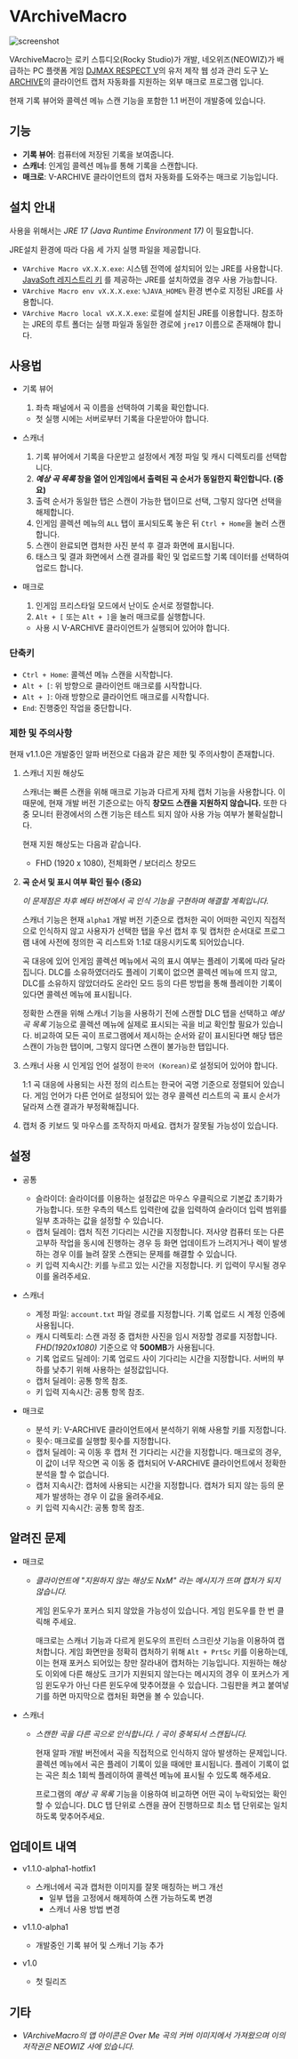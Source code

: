 # VArchiveMacro

![screenshot](.github/screenshot.png)

VArchiveMacro는 로키 스튜디오(Rocky Studio)가 개발, 네오위즈(NEOWIZ)가 배급하는 PC 플랫폼 게임
[DJMAX RESPECT V](https://store.steampowered.com/app/960170/DJMAX_RESPECT_V/)의 유저 제작 웹 성과 관리 도구
[V-ARCHIVE](https://v-archive.net/)의 클라이언트 캡처 자동화를 지원하는 외부 매크로 프로그램 입니다.

현재 기록 뷰어와 콜렉션 메뉴 스캔 기능을 포함한 1.1 버전이 개발중에 있습니다.

## 기능

- **기록 뷰어**: 컴퓨터에 저장된 기록을 보여줍니다.
- **스캐너**: 인게임 콜렉션 메뉴를 통해 기록을 스캔합니다.
- **매크로**: V-ARCHIVE 클라이언트의 캡처 자동화를 도와주는 매크로 기능입니다.

## 설치 안내

사용을 위해서는 *JRE 17 (Java Runtime Environment 17)* 이 필요합니다.

JRE설치 환경에 따라 다음 세 가지 실행 파일을 제공합니다.

- `VArchive Macro vX.X.X.exe`: 시스템 전역에 설치되어 있는 JRE를 사용합니다.
  [JavaSoft 레지스트리 키](https://docs.azul.com/core/zulu-openjdk/install/windows#azul-zulu-registry-keys)
  를 제공하는 JRE를 설치하였을 경우 사용 가능합니다.
- `VArchive Macro env vX.X.X.exe`: `%JAVA_HOME%` 환경 변수로 지정된 JRE를 사용합니다.
- `VArchive Macro local vX.X.X.exe`: 로컬에 설치된 JRE를 이용합니다.
  참조하는 JRE의 루트 폴더는 실행 파일과 동일한 경로에 `jre17` 이름으로 존재해야 합니다.

## 사용법

- 기록 뷰어
  1. 좌측 패널에서 곡 이름을 선택하여 기록을 확인합니다.

  - 첫 실행 시에는 서버로부터 기록을 다운받아야 합니다.

- 스캐너
  1. 기록 뷰어에서 기록을 다운받고 설정에서 계정 파일 및 캐시 디렉토리를 선택합니다.
  1. ***예상 곡 목록* 창을 열어 인게임에서 출력된 곡 순서가 동일한지 확인합니다. (중요)**
  1. 출력 순서가 동일한 탭은 스캔이 가능한 탭이므로 선택, 그렇지 않다면 선택을 해제합니다.
  1. 인게임 콜렉션 메뉴의 `ALL` 탭이 표시되도록 놓은 뒤 `Ctrl + Home`을 눌러 스캔합니다.
  1. 스캔이 완료되면 캡처한 사진 분석 후 결과 화면에 표시됩니다.
  1. 태스크 및 결과 화면에서 스캔 결과를 확인 및 업로드할 기록 데이터를 선택하여 업로드 합니다.

- 매크로
  1. 인게임 프리스타일 모드에서 난이도 순서로 정렬합니다.
  1. `Alt + [` 또는 `Alt + ]`을 눌러 매크로를 실행합니다.

  - 사용 시 V-ARCHIVE 클라이언트가 실행되어 있어야 합니다.

### 단축키

- `Ctrl + Home`: 콜렉션 메뉴 스캔을 시작합니다.
- `Alt + [`: 위 방향으로 클라이언트 매크로를 시작합니다.
- `Alt + ]`: 아래 방향으로 클라이언트 매크로를 시작합니다.
- `End`: 진행중인 작업을 중단합니다.

### 제한 및 주의사항

현재 v1.1.0은 개발중인 알파 버전으로 다음과 같은 제한 및 주의사항이 존재합니다.

1. 스캐너 지원 해상도

    스캐너는 빠른 스캔을 위해 매크로 기능과 다르게 자체 캡처 기능을 사용합니다.
    이 때문에, 현재 개발 버전 기준으로는 아직 **창모드 스캔을 지원하지 않습니다.**
    또한 다중 모니터 환경에서의 스캔 기능은 테스트 되지 않아 사용 가능 여부가 불확실합니다.

    현재 지원 해상도는 다음과 같습니다.
    - FHD (1920 x 1080), 전체화면 / 보더리스 창모드

1. **곡 순서 및 표시 여부 확인 필수 (중요)**

    *이 문제점은 차후 베타 버전에서 곡 인식 기능을 구현하며 해결할 계획입니다.*

    스캐너 기능은 현재 `alpha1` 개발 버전 기준으로 캡처한 곡이 어떠한 곡인지 직접적으로 인식하지 않고
    사용자가 선택한 탭을 우선 캡처 후 및 캡처한 순서대로 프로그램 내에 사전에 정의한 곡 리스트와
    1:1로 대응시키도록 되어있습니다.

    곡 대응에 있어 인게임 콜렉션 메뉴에서 곡의 표시 여부는 플레이 기록에 따라 달라집니다.
    DLC를 소유하였더라도 플레이 기록이 없으면 콜렉션 메뉴에 뜨지 않고, DLC를 소유하지 않았더라도
    온라인 모드 등의 다른 방법을 통해 플레이한 기록이 있다면 콜렉션 메뉴에 표시됩니다.

    정확한 스캔을 위해 스캐너 기능을 사용하기 전에 스캔할 DLC 탭을 선택하고
    *예상 곡 목록* 기능으로 콜렉션 메뉴에 실제로 표시되는 곡을 비교 확인할 필요가 있습니다.
    비교하여 모든 곡이 프로그램에서 제시하는 순서와 같이 표시된다면 해당 탭은 스캔이 가능한 탭이며,
    그렇지 않다면 스캔이 불가능한 탭입니다.

1. 스캐너 사용 시 인게임 언어 설정이 `한국어 (Korean)`로 설정되어 있어야 합니다.

    1:1 곡 대응에 사용되는 사전 정의 리스트는 한국어 곡명 기준으로 정렬되어 있습니다.
    게임 언어가 다른 언어로 설정되어 있는 경우 콜렉션 리스트의 곡 표시 순서가 달라져 스캔 결과가 부정확해집니다.

1. 캡처 중 키보드 및 마우스를 조작하지 마세요. 캡처가 잘못될 가능성이 있습니다.

## 설정

- 공통
  - 슬라이더: 슬라이더를 이용하는 설정값은 마우스 우클릭으로 기본값 초기화가 가능합니다.
    또한 우측의 텍스트 입력란에 값을 입력하여 슬라이더 입력 범위를 일부 초과하는 값을 설정할 수 있습니다.
  - 캡처 딜레이: 캡처 직전 기다리는 시간을 지정합니다.
    저사양 컴퓨터 또는 다른 고부하 작업을 동시에 진행하는 경우 등 화면 업데이트가 느려지거나 렉이 발생하는 경우
    이를 늘려 잘못 스캔되는 문제를 해결할 수 있습니다.
  - 키 입력 지속시간: 키를 누르고 있는 시간을 지정합니다.
    키 입력이 무시될 경우 이를 올려주세요.

- 스캐너
  - 계정 파일: `account.txt` 파일 경로를 지정합니다. 기록 업로드 시 계정 인증에 사용됩니다.
  - 캐시 디렉토리: 스캔 과정 중 캡처한 사진을 임시 저장할 경로를 지정합니다.
    *FHD(1920x1080)* 기준으로 약 **500MB**가 사용됩니다.
  - 기록 업로드 딜레이: 기록 업로드 사이 기다리는 시간을 지정합니다.
    서버의 부하를 낮추기 위해 사용하는 설정값입니다.
  - 캡처 딜레이: 공통 항목 참조.
  - 키 입력 지속시간: 공통 항목 참조.

- 매크로
  - 분석 키: V-ARCHIVE 클라이언트에서 분석하기 위해 사용할 키를 지정합니다.
  - 횟수: 매크로를 실행할 횟수를 지정합니다.
  - 캡처 딜레이: 곡 이동 후 캡처 전 기다리는 시간을 지정합니다.
    매크로의 경우, 이 값이 너무 작으면 곡 이동 중 캡처되어 V-ARCHIVE 클라이언트에서 정확한 분석을 할 수 없습니다.
  - 캡처 지속시간: 캡처에 사용되는 시간을 지정합니다. 캡처가 되지 않는 등의 문제가 발생하는 경우 이 값을 올려주세요.
  - 키 입력 지속시간: 공통 항목 참조.

## 알려진 문제

- 매크로
  - *클라이언트에 "지원하지 않는 해상도 NxM" 라는 메시지가 뜨며 캡처가 되지 않습니다.*

    게임 윈도우가 포커스 되지 않았을 가능성이 있습니다. 게임 윈도우를 한 번 클릭해 주세요.

    매크로는 스캐너 기능과 다르게 윈도우의 프린터 스크린샷 기능을 이용하여 캡처합니다.
    게임 화면만을 정확히 캡처하기 위해 `Alt + PrtSc` 키를 이용하는데, 이는 현재 포커스
    되어있는 창만 잘라내어 캡처하는 기능입니다. 지원하는 해상도 이외에 다른 해상도 크기가
    지원되지 않는다는 메시지의 경우 이 포커스가 게임 윈도우가 아닌 다른 윈도우에 맞추어졌을
    수 있습니다. 그림판을 켜고 붙여넣기를 하면 마지막으로 캡처된 화면을 볼 수 있습니다.

- 스캐너
  - *스캔한 곡을 다른 곡으로 인식합니다. / 곡이 중복되서 스캔됩니다.*

    현재 알파 개발 버전에서 곡을 직접적으로 인식하지 않아 발생하는 문제입니다.
    콜렉션 메뉴에서 곡은 플레이 기록이 있을 때에만 표시됩니다. 플레이 기록이 없는 곡은
    최소 1회씩 플레이하여 콜렉션 메뉴에 표시될 수 있도록 해주세요.

    프로그램의 *예상 곡 목록* 기능을 이용하여 비교하면 어떤 곡이 누락되었는 확인할 수 있습니다.
    DLC 탭 단위로 스캔을 끊어 진행하므로 최소 탭 단위로는 일치하도록 맞추어주세요.

## 업데이트 내역

- v1.1.0-alpha1-hotfix1
  - 스캐너에서 곡과 캡처한 이미지를 잘못 매칭하는 버그 개선
    - 일부 탭을 고정에서 해제하여 스캔 가능하도록 변경
    - 스캐너 사용 방법 변경

- v1.1.0-alpha1
  - 개발중인 기록 뷰어 및 스캐너 기능 추가

- v1.0
  - 첫 릴리즈

## 기타

- *VArchiveMacro의 앱 아이콘은 Over Me 곡의 커버 이미지에서 가져왔으며 이의 저작권은 NEOWIZ 사에 있습니다.*
